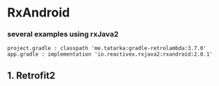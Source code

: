 # RxAndroid
### several examples using rxJava2
    project.gradle : classpath 'me.tatarka:gradle-retrolambda:3.7.0' 
    app.gradle : implementation 'io.reactivex.rxjava2:rxandroid:2.0.1'

## 1. Retrofit2
 